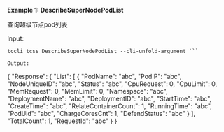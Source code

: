 **Example 1: DescribeSuperNodePodList**

查询超级节点pod列表

Input: 

```
tccli tcss DescribeSuperNodePodList --cli-unfold-argument ```

Output: 
```
{
    "Response": {
        "List": [
            {
                "PodName": "abc",
                "PodIP": "abc",
                "NodeUniqueID": "abc",
                "Status": "abc",
                "CpuRequest": 0,
                "CpuLimit": 0,
                "MemRequest": 0,
                "MemLimit": 0,
                "Namespace": "abc",
                "DeploymentName": "abc",
                "DeploymentID": "abc",
                "StartTime": "abc",
                "CreateTime": "abc",
                "RelateContainerCount": 1,
                "RunningTime": "abc",
                "PodUid": "abc",
                "ChargeCoresCnt": 1,
                "DefendStatus": "abc"
            }
        ],
        "TotalCount": 1,
        "RequestId": "abc"
    }
}
```

